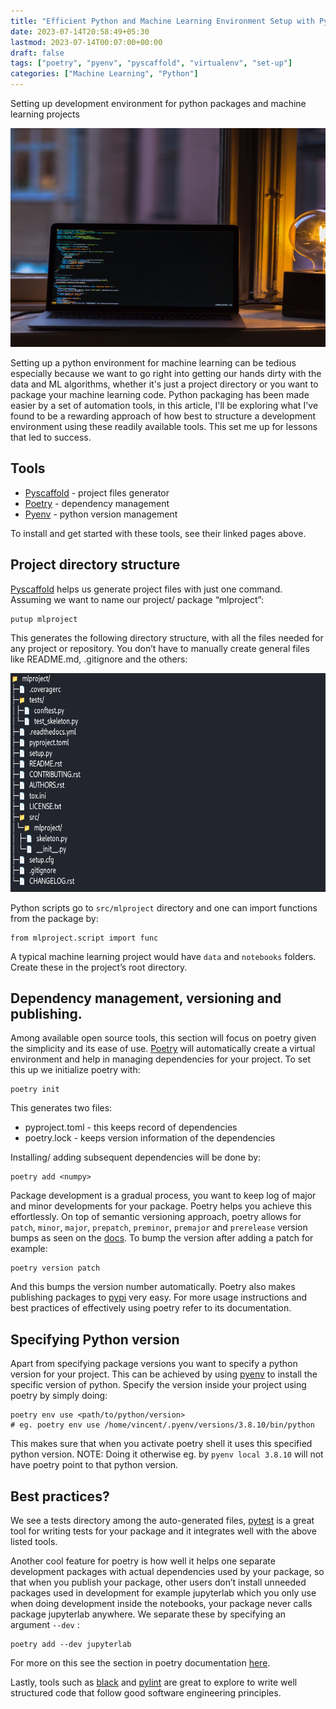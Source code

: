 ```yaml
---
title: "Efficient Python and Machine Learning Environment Setup with Pyscaffold, Poetry, and Pyenv"
date: 2023-07-14T20:58:49+05:30
lastmod: 2023-07-14T00:07:00+00:00
draft: false
tags: ["poetry", "pyenv", "pyscaffold", "virtualenv", "set-up"]
categories: ["Machine Learning", "Python"]
---
```


[# Efficient Python and Machine Learning Environment Setup with Pyscaffold, Poetry, and Pyenv]::

Setting up development environment for python packages and machine learning projects

<p align="center">
<img src="/img/blog/OscarYildiz_essential.jpeg" width="600" height="350" alt="jpeg"/>
</p>


Setting up a python environment for machine learning can be tedious especially because we want to go right into getting our hands dirty with the data and ML algorithms, whether it's just a project directory or you want to package your machine learning code. Python packaging has been made easier by a set of automation tools, in this article, I'll be exploring what I've found to be a rewarding approach of how best to structure a development environment using these readily available tools. This set me up for lessons that led to success.


## Tools
- [Pyscaffold](https://pyscaffold.org/en/stable/) - project files generator
- [Poetry](https://python-poetry.org/docs/) - dependency management
- [Pyenv](https://github.com/pyenv/pyenv) - python version management

To install and get started with these tools, see their linked pages above.


## Project directory structure

[Pyscaffold](https://pyscaffold.org/en/stable/) helps us generate project files with just one command. Assuming we want to name our project/ package “mlproject”:

    putup mlproject

This generates the following directory structure, with all the files needed for any project or repository. You don’t have to manually create general files like README.md, .gitignore and the others:

<p align="center">
<img src="/img/blog/essential_dir_structure.png" width="600" height="350" alt="jpeg"/>
</p>


Python scripts go to `src/mlproject` directory and one can import functions from the package by:

    from mlproject.script import func

A typical machine learning project would have `data` and `notebooks` folders. Create these in the project’s root directory.


## Dependency management, versioning and publishing.

Among available open source tools, this section will focus on poetry given the simplicity and its ease of use.
[Poetry](https://python-poetry.org/docs/) will automatically create a virtual environment and help in managing dependencies for your project. To set this up we initialize poetry with:

    poetry init

This generates two files:

- pyproject.toml - this keeps record of dependencies
- poetry.lock - keeps version information of the dependencies

Installing/ adding subsequent dependencies will be done by:

    poetry add <numpy>

Package development is a gradual process, you want to keep log of major and minor developments for your package. Poetry helps you achieve this effortlessly. On top of semantic versioning approach, poetry allows for `patch`, `minor`, `major`, `prepatch`, `preminor`, `premajor` and `prerelease` version bumps as seen on the [docs](https://python-poetry.org/docs/cli/#version).
To bump the version after adding a patch for example:

    poetry version patch

And this bumps the version number automatically.
Poetry also makes publishing packages to [pypi](https://pypi.org/) very easy.
For more usage instructions and best practices of effectively using poetry refer to its documentation.

## Specifying Python version

Apart from specifying package versions you want to specify a python version for your project. This can be achieved by using [pyenv](https://github.com/pyenv/pyenv) to install the specific version of python. Specify the version inside your project using poetry by simply doing:

    poetry env use <path/to/python/version>
    # eg. poetry env use /home/vincent/.pyenv/versions/3.8.10/bin/python

This makes sure that when you activate poetry shell it uses this specified python version.
NOTE: Doing it otherwise eg. by `pyenv local 3.8.10` will not have poetry point to that python version.


## Best practices?

We see a tests directory among the auto-generated files, [pytest](https://docs.pytest.org/en/7.1.x/contents.html) is a great tool for writing tests for your package and it integrates well with the above listed tools.

Another cool feature for poetry is how well it helps one separate development packages with actual dependencies used by your package, so that when you publish your package, other users don’t install unneeded packages used in development for example jupyterlab which you only use when doing development inside the notebooks, your package never calls package jupyterlab anywhere.
We separate these by specifying an argument `--dev` :

    poetry add --dev jupyterlab

For more on this see the section in poetry documentation [here](https://python-poetry.org/docs/master/managing-dependencies/).

Lastly, tools such as [black](https://black.readthedocs.io/en/stable/) and [pylint](https://pylint.pycqa.org/en/latest/) are great to explore to write well structured code that follow good software engineering principles.

